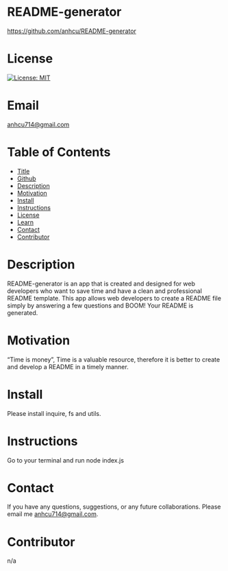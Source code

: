 
      
  # README-generator
  https://github.com/anhcu/README-generator

  # License
  [![License: MIT](https://img.shields.io/badge/License-MIT-yellow.svg)](https://opensource.org/licenses/MIT)

  # Email
  anhcu714@gmail.com

  # Table of Contents
  * [Title](#Title)
  * [Github](#Github)
  * [Description](#Description)
  * [Motivation](#Motivation)
  * [Install](#Install)
  * [Instructions](#Instructions)
  * [License](#License)
  * [Learn](#Learn)
  * [Contact](#Contact)
  * [Contributor](#Contributor)


  # Description
  README-generator is an app that is created and designed for web developers who want to save time and have a clean and professional README template.  This app allows web developers to create a README file simply by answering a few questions and BOOM! Your README is generated.

  # Motivation
  “Time is money”, Time is a valuable resource, therefore it is better to create and develop a README in a timely manner. 

  # Install
  Please install inquire, fs and utils.

  # Instructions
  Go to your terminal and run node index.js

  # Contact
  If you have any questions, suggestions, or any future collaborations. Please email me anhcu714@gmail.com. 

  # Contributor
  n/a

